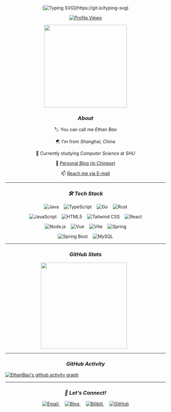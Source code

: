 <div align="center">

[![Typing SVG](https://readme-typing-svg.herokuapp.com?font=Input+Mono&weight=750&pause=1000&color=8A95EDED&center=true&vCenter=true&random=true&width=435&lines=Hi+There!+I+am+Ethan+Bao;Let's+Enjoy+The+Process+Of+Coding!)](https://git.io/typing-svg)

[![Profile Views](https://komarev.com/ghpvc/?username=EthanBao27&color=7CAEA3&style=for-the-badge)](https://github.com/EthanBao27)  

<img src="https://media1.giphy.com/media/v1.Y2lkPTc5MGI3NjExNXBkenJtZDBpb3E5NzFodDNoN2piMnBpdDRzcWdkeXk0cXFtaTBzZiZlcD12MV9pbnRlcm5hbF9naWZfYnlfaWQmY3Q9Zw/IOwzBZrp0VIpdXkYDc/giphy.gif" width="260" />

</div>


<div align="center">

_<h3>About</h3>_

🏷️ You can call me _Ethan Bao_

🌏 I'm from _Shanghai, China_  

📖 Currently studying _Computer Science_ at _SHU_

📝 [Personal Blog (in Chinese)](https://baoyuxiang.fun)  

📫 [Reach me via E-mail](mailto:522425561@qq.com)


</div>

---

<div align="center">
  
_<h3>🛠️ Tech Stack</h3>_

<p>
  <img src="https://img.shields.io/badge/Java-ED8B00?style=for-the-badge&logo=openjdk&logoColor=white" alt="Java" />&nbsp;&nbsp;&nbsp;
  <img src="https://img.shields.io/badge/TypeScript-3178C6?style=for-the-badge&logo=typescript&logoColor=white" alt="TypeScript" />&nbsp;&nbsp;&nbsp;
  <img src="https://img.shields.io/badge/Go-00ADD8?style=for-the-badge&logo=go&logoColor=white" alt="Go" />&nbsp;&nbsp;&nbsp;
  <img src="https://img.shields.io/badge/Rust-DEA584?style=for-the-badge&logo=rust&logoColor=white" alt="Rust" />
</p>

<p>
  <img src="https://img.shields.io/badge/JavaScript-F7DF1E?style=for-the-badge&logo=javascript&logoColor=black" alt="JavaScript" />&nbsp;&nbsp;&nbsp;
  <img src="https://img.shields.io/badge/HTML5-E34F26?style=for-the-badge&logo=html5&logoColor=white" alt="HTML5" />&nbsp;&nbsp;&nbsp;
  <img src="https://img.shields.io/badge/Tailwind_CSS-38B2AC?style=for-the-badge&logo=tailwind-css&logoColor=white" alt="Tailwind CSS" />&nbsp;&nbsp;&nbsp;
  <img src="https://img.shields.io/badge/React-61DAFB?style=for-the-badge&logo=react&logoColor=black" alt="React" />
</p>

<p>
  <img src="https://img.shields.io/badge/Node.js-339933?style=for-the-badge&logo=node.js&logoColor=white" alt="Node.js" />&nbsp;&nbsp;&nbsp;
  <img src="https://img.shields.io/badge/Vue-4FC08D?style=for-the-badge&logo=vue.js&logoColor=white" alt="Vue" />&nbsp;&nbsp;&nbsp;
  <img src="https://img.shields.io/badge/Vite-646CFF?style=for-the-badge&logo=vite&logoColor=white" alt="Vite" />&nbsp;&nbsp;&nbsp;
  <img src="https://img.shields.io/badge/Spring-6DB33F?style=for-the-badge&logo=spring&logoColor=white" alt="Spring" />
</p>

<p>
  <img src="https://img.shields.io/badge/SpringBoot-6DB33F?style=for-the-badge&logo=springboot&logoColor=white" alt="Spring Boot" />&nbsp;&nbsp;&nbsp;
  <img src="https://img.shields.io/badge/MySQL-4479A1?style=for-the-badge&logo=mysql&logoColor=white" alt="MySQL" />
</p>

</div>

---

<div align="center">
  
_<h3>GitHub Stats</h3>_

</div>
<div align="center">
  <a href="https://github.com/anuraghazra/github-readme-stats" style="display:inline-block; margin-right:10px;">
    <img height="270" src="https://github-readme-stats.vercel.app/api?username=EthanBao27&show_icons=true&hide=prs,issues&&bg_color=303446&text_color=c6d0f5&icon_color=ca9ee6&title_color=81c8be" />
  </a>
</div>

---

<div align="center">

_<h3>GitHub Activity</h3>_

</div>

[![EthanBao's github activity graph](https://github-readme-activity-graph.vercel.app/graph?username=EthanBao27&&bg_color=303446&text_color=c6d0f5&icon_color=ca9ee6&title_color=81c8be)](https://github.com/ashutosh00710/github-readme-activity-graph)

---

<div align="center">
  
_<h3>🚀 Let's Connect!</h3>_

</div>

<div align="center">
  
  <a href="mailto:522425561@qq.com" style="margin:0 0.5rem;">
    <img src="https://img.shields.io/badge/Email-EA4335?style=for-the-badge&logo=gmail&logoColor=white" alt="Email" />
  </a>
  
  <a href="https://baoyuxiang.fun" style="margin:0 0.5rem;">
    <img src="https://img.shields.io/badge/Blog-181717?style=for-the-badge&logo=medium&logoColor=white" alt="Blog" />
  </a>
  
  <a href="https://space.bilibili.com/31855043" style="margin:0 0.5rem;">
    <img src="https://img.shields.io/badge/Bilibili-00A1D6?style=for-the-badge&logo=bilibili&logoColor=white" alt="Bilibili" />
  </a>
  
  <a href="https://github.com/EthanBao27" style="margin:0 0.5rem;">
    <img src="https://img.shields.io/badge/GitHub-181717?style=for-the-badge&logo=github&logoColor=white" alt="GitHub" />
  </a>
  
</div>
